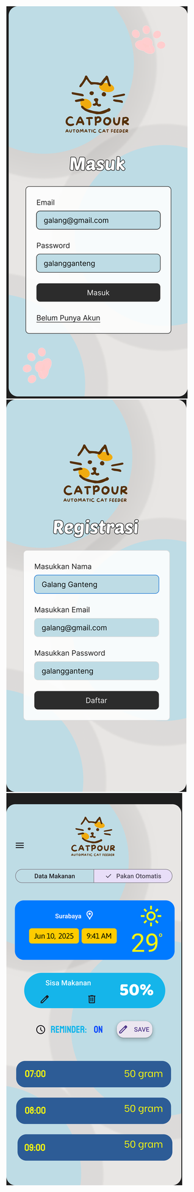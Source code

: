 <img src="Tampilan Login.png">
<img src="Tampilan Registrasi.png">
<img src="Tampilan Beranda 1.png">
